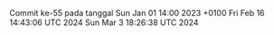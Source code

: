 Commit ke-55 pada tanggal Sun Jan 01 14:00 2023 +0100
Fri Feb 16 14:43:06 UTC 2024
Sun Mar  3 18:26:38 UTC 2024
